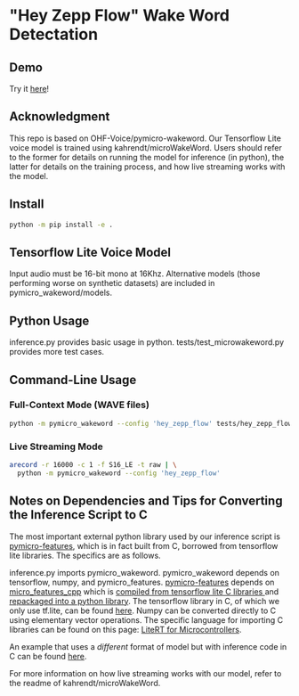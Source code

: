 # "Hey Zepp Flow" Wake Word Detectation

## Demo 
Try it [here](https://cce7b0c85f0f345c2d.gradio.live/)!

## Acknowledgment 
This repo is based on OHF-Voice/pymicro-wakeword. Our Tensorflow Lite voice model is trained using kahrendt/microWakeWord. Users should refer to the former for details on running the model for inference (in python), the latter for details on the training process, and how live streaming works with the model.

## Install 

``` sh
python -m pip install -e .
```

## Tensorflow Lite Voice Model

Input audio must be 16-bit mono at 16Khz. Alternative models (those performing worse on synthetic datasets) are included in pymicro_wakeword/models.

## Python Usage 

inference.py provides basic usage in python. tests/test_microwakeword.py provides more test cases.

## Command-Line Usage

### Full-Context Mode (WAVE files)

``` sh
python -m pymicro_wakeword --config 'hey_zepp_flow' tests/hey_zepp_flow/01.wav
```

### Live Streaming Mode

``` sh
arecord -r 16000 -c 1 -f S16_LE -t raw | \
  python -m pymicro_wakeword --config 'hey_zepp_flow'
```

## Notes on Dependencies and Tips for Converting the Inference Script to C

The most important external python library used by our inference script is [pymicro-features](https://github.com/rhasspy/pymicro-features), which is in fact built from C, borrowed from tensorflow lite libraries. The specifics are as follows.

inference.py imports pymicro_wakeword. pymicro_wakeword depends on tensorflow, numpy, and pymicro_features. [pymicro-features](https://github.com/rhasspy/pymicro-features) depends on [micro_features_cpp](https://github.com/rhasspy/pymicro-features/blob/master/pymicro_features/__init__.py) which is [compiled from tensorflow lite C libraries ](https://github.com/rhasspy/pymicro-features/blob/master/setup.py) and [repackaged into a python library](https://github.com/rhasspy/pymicro-features/blob/master/python.cpp). The tensorflow library in C, of which we only use tf.lite, can be found [here](https://github.com/tensorflow/tflite-micro/tree/main/tensorflow/lite/micro). Numpy can be converted directly to C using elementary vector operations. The specific language for importing C libraries can be found on this page: [LiteRT for Microcontrollers](https://ai.google.dev/edge/litert/microcontrollers/get_started).

An example that uses a *different* format of model but with inference code in C can be found [here](https://github.com/tensorflow/tflite-micro/tree/main/tensorflow/lite/micro/examples/micro_speech).

For more information on how live streaming works with our model, refer to the readme of kahrendt/microWakeWord.
